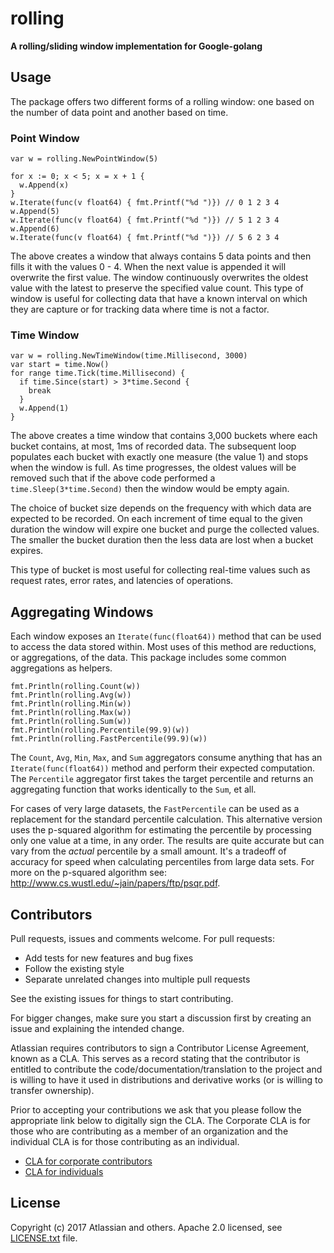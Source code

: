 # rolling #

**A rolling/sliding window implementation for Google-golang**

## Usage ##

The package offers two different forms of a rolling window: one based on
the number of data point and another based on time.

### Point Window ###

```golang
var w = rolling.NewPointWindow(5)

for x := 0; x < 5; x = x + 1 {
  w.Append(x)
}
w.Iterate(func(v float64) { fmt.Printf("%d ")}) // 0 1 2 3 4
w.Append(5)
w.Iterate(func(v float64) { fmt.Printf("%d ")}) // 5 1 2 3 4
w.Append(6)
w.Iterate(func(v float64) { fmt.Printf("%d ")}) // 5 6 2 3 4
```

The above creates a window that always contains 5 data points and then fills
it with the values 0 - 4. When the next value is appended it will overwrite
the first value. The window continuously overwrites the oldest value with the
latest to preserve the specified value count. This type of window is useful
for collecting data that have a known interval on which they are capture or
for tracking data where time is not a factor.

### Time Window ###

```golang
var w = rolling.NewTimeWindow(time.Millisecond, 3000)
var start = time.Now()
for range time.Tick(time.Millisecond) {
  if time.Since(start) > 3*time.Second {
    break
  }
  w.Append(1)
}
```

The above creates a time window that contains 3,000 buckets where each bucket
contains, at most, 1ms of recorded data. The subsequent loop populates each
bucket with exactly one measure (the value 1) and stops when the window is full.
As time progresses, the oldest values will be removed such that if the above
code performed a `time.Sleep(3*time.Second)` then the window would be empty
again.

The choice of bucket size depends on the frequency with which data are expected
to be recorded. On each increment of time equal to the given duration the window
will expire one bucket and purge the collected values. The smaller the bucket
duration then the less data are lost when a bucket expires.

This type of bucket is most useful for collecting real-time values such as
request rates, error rates, and latencies of operations.

## Aggregating Windows ##

Each window exposes an `Iterate(func(float64))` method that can be used to
access the data stored within. Most uses of this method are reductions, or
aggregations, of the data. This package includes some common aggregations
as helpers.

```golang
fmt.Println(rolling.Count(w))
fmt.Println(rolling.Avg(w))
fmt.Println(rolling.Min(w))
fmt.Println(rolling.Max(w))
fmt.Println(rolling.Sum(w))
fmt.Println(rolling.Percentile(99.9)(w))
fmt.Println(rolling.FastPercentile(99.9)(w))
```

The `Count`, `Avg`, `Min`, `Max`, and `Sum` aggregators consume anything that
has an `Iterate(func(float64))` method and perform their expected computation.
The `Percentile` aggregator first takes the target percentile and returns
an aggregating function that works identically to the `Sum`, et all.

For cases of very large datasets, the `FastPercentile` can be used as a
replacement for the standard percentile calculation. This alternative version
uses the p-squared algorithm for estimating the percentile by processing
only one value at a time, in any order. The results are quite accurate but can
vary from the *actual* percentile by a small amount. It's a tradeoff of accuracy
for speed when calculating percentiles from large data sets. For more on the
p-squared algorithm see: <http://www.cs.wustl.edu/~jain/papers/ftp/psqr.pdf>.

## Contributors ##

Pull requests, issues and comments welcome. For pull requests:

*   Add tests for new features and bug fixes
*   Follow the existing style
*   Separate unrelated changes into multiple pull requests

See the existing issues for things to start contributing.

For bigger changes, make sure you start a discussion first by creating
an issue and explaining the intended change.

Atlassian requires contributors to sign a Contributor License Agreement,
known as a CLA. This serves as a record stating that the contributor is
entitled to contribute the code/documentation/translation to the project
and is willing to have it used in distributions and derivative works
(or is willing to transfer ownership).

Prior to accepting your contributions we ask that you please follow the appropriate
link below to digitally sign the CLA. The Corporate CLA is for those who are
contributing as a member of an organization and the individual CLA is for
those contributing as an individual.

*   [CLA for corporate contributors](https://na2.docusign.net/Member/PowerFormSigning.aspx?PowerFormId=e1c17c66-ca4d-4aab-a953-2c231af4a20b)
*   [CLA for individuals](https://na2.docusign.net/Member/PowerFormSigning.aspx?PowerFormId=3f94fbdc-2fbe-46ac-b14c-5d152700ae5d)

## License ##

Copyright (c) 2017 Atlassian and others.
Apache 2.0 licensed, see [LICENSE.txt](LICENSE.txt) file.
